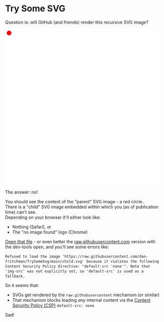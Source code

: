 
# Try Some SVG

Question is: will GitHub (and friends) render this recursive SVG image? 

![](recursion.svg)

The answer: no! 

You should see the content of the "parent" SVG image - a red circle.  
There is a "child" SVG image embedded within which you (as of publication time) can't see.  
Depending on your browser it'll either look like: 
* Nothing (Safari), or 
* The "no image found" logo (Chrome) 

[Open that file](recursion.svg) - or even better the [raw.githubusercontent.com](https://raw.githubusercontent.com/dan-fritchman/TrySomeSvg/main/child.svg) version with the dev-tools open, and you'll see some errors like: 

```
Refused to load the image 'https://raw.githubusercontent.com/dan-fritchman/TrySomeSvg/main/child.svg' because it violates the following Content Security Policy directive: "default-src 'none'". Note that 'img-src' was not explicitly set, so 'default-src' is used as a fallback.
```

So it seems that: 

* SVGs get rendered by the `raw.githubusercontent` mechanism (or similar) 
* That mechanism blocks loading *any* internal content via the [Content Security Policy (CSP)](https://developer.mozilla.org/en-US/docs/Web/HTTP/CSP) `default-src: none`

Sad! 

